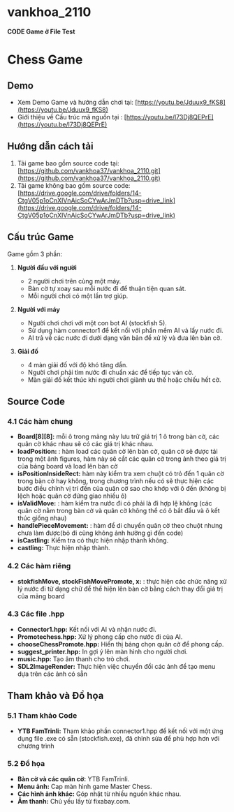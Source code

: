 # vankhoa_2110
**CODE Game ở File Test**
# Chess Game

## Demo
- Xem Demo Game và hướng dẫn chơi tại: [https://youtu.be/Jduux9_fKS8](https://youtu.be/Jduux9_fKS8)
- Giới thiệu về Cấu trúc mã nguồn tại : [https://youtu.be/l73Dj8QEPrE](https://youtu.be/l73Dj8QEPrE) 

## Hướng dẫn cách tải
1. Tải game bao gồm source code tại: [https://github.com/vankhoa37/vankhoa_2110.git](https://github.com/vankhoa37/vankhoa_2110.git)
2. Tải game không bao gồm source code: [https://drive.google.com/drive/folders/14-CtgV05p1oCnXIVnAicSoCYwArJmDTb?usp=drive_link](https://drive.google.com/drive/folders/14-CtgV05p1oCnXIVnAicSoCYwArJmDTb?usp=drive_link)

## Cấu trúc Game
Game gồm 3 phần:
1. **Người đấu với người**
   - 2 người chơi trên cùng một máy.
   - Bàn cờ tự xoay sau mỗi nước đi để thuận tiện quan sát.
   - Mỗi người chơi có một lần trợ giúp.
   
2. **Người với máy**
   - Người chơi chơi với một con bot AI (stockfish 5).
   - Sử dụng hàm connector1 để kết nối với phần mềm AI và lấy nước đi.
   - AI trả về các nước đi dưới dạng văn bản để xử lý và đưa lên bàn cờ.

3. **Giải đố**
   - 4 màn giải đố với độ khó tăng dần.
   - Người chơi phải tìm nước đi chuẩn xác để tiếp tục ván cờ.
   - Màn giải đố kết thúc khi người chơi giành ưu thế hoặc chiếu hết cờ.

## Source Code
### 4.1 Các hàm chung
- **Board[8][8]:** mỗi ô trong mảng này lưu trữ giá trị 1 ô trong bàn cờ, các quân cờ khác nhau sẽ có các giá trị khác nhau.
- **loadPosition:** : hàm load các quân cờ lên bàn cờ, quân cờ sẽ được tải trong một ảnh figures, hàm này sẽ cắt các quân cờ trong ảnh theo giá trị của bảng board và load lên bàn cờ
- **isPositionInsideRect:** hàm này kiểm tra xem chuột có trỏ đến 1 quân cờ trong bàn cờ hay không, trong chương trình nếu có sẽ thực hiện các bước điều chỉnh vị trí đến của quân cờ sao cho khớp với ô đến (không bị lệch hoặc quân cờ đứng giao nhiều ô)
- **isValidMove:** : hàm kiểm tra nước đi có phải là đi hợp lệ không (các quân cờ nằm trong bàn cờ và quân cờ không thể có ô bắt đầu và ô kết thúc giống nhau)
- **handlePieceMovement:** : hàm để di chuyển quân cờ theo chuột nhưng chưa làm được(bỏ đi cũng không ảnh hưởng gì đến code)
- **isCastling:** Kiểm tra có thực hiện nhập thành không.
- **castling:** Thực hiện nhập thành.

### 4.2 Các hàm riêng
- **stokfishMove, stockFishMovePromote, x:** : thực hiện các chức năng xử lý nước đi từ dạng chữ để thể hiện lên bàn cờ bằng cách thay đổi giá trị của mảng board

### 4.3 Các file .hpp
- **Connector1.hpp:** Kết nối với AI và nhận nước đi.
- **Promotechess.hpp:** Xử lý phong cấp cho nước đi của AI.
- **chooseChessPromote.hpp:** Hiển thị bảng chọn quân cờ để phong cấp.
- **suggest_printer.hpp:** In gợi ý lên màn hình cho người chơi.
- **music.hpp:** Tạo âm thanh cho trò chơi.
- **SDL2ImageRender:** Thực hiện việc chuyển đổi các ảnh để tạo menu dựa trên các ảnh có sẵn

## Tham khảo và Đồ họa
### 5.1 Tham khảo Code
- **YTB FamTrinli:** Tham khảo phần connector1.hpp để kết nối với một ứng dụng file .exe có sẵn (stockfish.exe), đã chỉnh sửa để phù hợp hơn với chương trình
### 5.2 Đồ họa
- **Bàn cờ và các quân cờ:** YTB FamTrinli.
- **Menu ảnh:** Cap màn hình game Master Chess.
- **Các hình ảnh khác:** Góp nhặt từ nhiều nguồn khác nhau.
- **Âm thanh:** Chủ yếu lấy từ fixabay.com.

